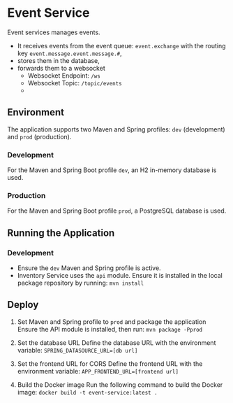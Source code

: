 # Event Service

Event services manages events. 
- It receives events from the event queue: `event.exchange` with the routing key `event.message.event.message.#`,
- stores them in the database,
- forwards them to a websocket
  - Websocket Endpoint: `/ws`
  - Websocket Topic: `/topic/events`
  - 
## Environment

The application supports two Maven and Spring profiles: `dev` (development) and `prod` (production).

### Development

For the Maven and Spring Boot profile `dev`, an H2 in-memory database is used.

### Production

 For the Maven and Spring Boot profile `prod`, a PostgreSQL database is used.

## Running the Application

### Development

- Ensure the `dev` Maven and Spring profile is active.
- Inventory Service uses the `api` module. Ensure it is installed in the local package repository by running: `mvn install`

## Deploy

1. Set Maven and Spring profile to `prod` and package the application
   Ensure the API module is installed, then run:
   `mvn package -Pprod`

2. Set the database URL
   Define the database URL with the environment variable:
   `SPRING_DATASOURCE_URL=[db url]`

3. Set the frontend URL for CORS
   Define the frontend URL with the environment variable:
   `APP_FRONTEND_URL=[frontend url]`

4. Build the Docker image
   Run the following command to build the Docker image:
   `docker build -t event-service:latest .`



